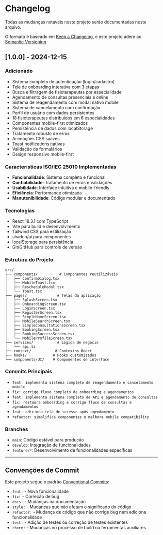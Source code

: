 # Changelog

Todas as mudanças notáveis neste projeto serão documentadas neste arquivo.

O formato é baseado em [Keep a Changelog](https://keepachangelog.com/en/1.0.0/),
e este projeto adere ao [Semantic Versioning](https://semver.org/spec/v2.0.0.html).

## [1.0.0] - 2024-12-15

### Adicionado
- Sistema completo de autenticação (login/cadastro)
- Tela de onboarding interativa com 3 etapas
- Busca e filtragem de fisioterapeutas por especialidade
- Agendamento de consultas presenciais e online
- Sistema de reagendamento com modal nativo mobile
- Sistema de cancelamento com confirmação
- Perfil de usuário com dados persistentes
- 18 fisioterapeutas distribuídos em 6 especialidades
- Componentes mobile-first otimizados
- Persistência de dados com localStorage
- Tratamento robusto de erros
- Animações CSS suaves
- Toast notifications nativas
- Validação de formulários
- Design responsivo mobile-first

### Características ISO/IEC 25010 Implementadas
- **Funcionalidade**: Sistema completo e funcional
- **Confiabilidade**: Tratamento de erros e validações
- **Usabilidade**: Interface intuitiva e mobile-friendly
- **Eficiência**: Performance otimizada
- **Manutenibilidade**: Código modular e documentado

### Tecnologias
- React 18.3.1 com TypeScript
- Vite para build e desenvolvimento
- Tailwind CSS para estilização
- shadcn/ui para componentes
- localStorage para persistência
- Git/GitHub para controle de versão

### Estrutura do Projeto
```
src/
├── components/          # Componentes reutilizáveis
│   ├── ConfirmDialog.tsx
│   ├── MobileToast.tsx
│   ├── RescheduleModal.tsx
│   └── Toast.tsx
├── pages/              # Telas da aplicação
│   ├── SplashScreen.tsx
│   ├── OnboardingScreen.tsx
│   ├── LoginScreen.tsx
│   ├── RegisterScreen.tsx
│   ├── SimpleHomeScreen.tsx
│   ├── MobileSearchScreen.tsx
│   ├── SimpleConsultationsScreen.tsx
│   ├── BookingScreen.tsx
│   ├── BookingSuccessScreen.tsx
│   └── MobileProfileScreen.tsx
├── services/           # Lógica de negócio
│   └── api.ts
├── context/           # Contextos React
├── hooks/            # Hooks customizados
└── components/UI/    # Componentes de interface
```

### Commits Principais
- `feat: implementa sistema completo de reagendamento e cancelamento mobile`
- `fix: corrige fluxo completo de onboarding e agendamentos`
- `feat: implementa sistema completo de API e agendamento de consultas`
- `fix: restaura onboarding e corrige fluxo de consultas e agendamentos`
- `feat: adiciona tela de sucesso após agendamento`
- `refactor: simplifica componentes e melhora mobile compatibility`

### Branches
- `main`: Código estável para produção
- `develop`: Integração de funcionalidades
- `feature/*`: Desenvolvimento de funcionalidades específicas

---

## Convenções de Commit

Este projeto segue o padrão [Conventional Commits](https://www.conventionalcommits.org/):

- `feat:` - Nova funcionalidade
- `fix:` - Correção de bug
- `docs:` - Mudanças na documentação
- `style:` - Mudanças que não afetam o significado do código
- `refactor:` - Mudança de código que não corrige bug nem adiciona funcionalidade
- `test:` - Adição de testes ou correção de testes existentes
- `chore:` - Mudanças no processo de build ou ferramentas auxiliares
